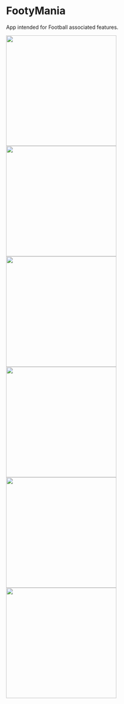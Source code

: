 # FootyMania
App intended for Football associated features.

<img src="https://cloud.githubusercontent.com/assets/20532417/20788233/eb6b8828-b7d5-11e6-83fc-1eeeacd1c4f2.png" width="300">
<img src="https://cloud.githubusercontent.com/assets/20532417/20741304/6a826236-b6ef-11e6-8c8f-94c4bb672095.png" width="300">
<img src="https://cloud.githubusercontent.com/assets/20532417/20741305/6e6626e4-b6ef-11e6-94eb-b20c205da181.png" width="300">
<img src="https://cloud.githubusercontent.com/assets/20532417/20789932/460d4810-b7dc-11e6-9bef-20e30a861052.png" width="300">
<img src="https://cloud.githubusercontent.com/assets/20532417/20788350/761818b0-b7d6-11e6-8b2a-47e05807c5ca.png" width="300">
<img src="https://cloud.githubusercontent.com/assets/20532417/20789809/d8435ffe-b7db-11e6-9220-8d1c61c861e6.png" width="300">


